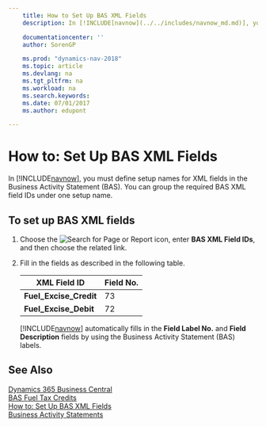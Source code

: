 ```yaml
---
    title: How to Set Up BAS XML Fields
    description: In [!INCLUDE[navnow](../../includes/navnow_md.md)], you must define setup names for XML fields in the Business Activity Statement (BAS). You can group the required BAS XML field IDs under one setup name.

    documentationcenter: ''
    author: SorenGP

    ms.prod: "dynamics-nav-2018"
    ms.topic: article
    ms.devlang: na
    ms.tgt_pltfrm: na
    ms.workload: na
    ms.search.keywords:
    ms.date: 07/01/2017
    ms.author: edupont

---
```

# How to: Set Up BAS XML Fields
In [!INCLUDE[navnow](../../includes/navnow_md.md)], you must define setup names for XML fields in the Business Activity Statement (BAS). You can group the required BAS XML field IDs under one setup name.  

## To set up BAS XML fields  

1.  Choose the ![Search for Page or Report](../../media/ui-search/search_small.png "Search for Page or Report icon") icon, enter **BAS XML Field IDs**, and then choose the related link.  
2.  Fill in the fields as described in the following table.  

    |**XML Field ID**|**Field No.**|  
    |----------------------|-------------------|  
    |**Fuel_Excise_Credit**|73|  
    |**Fuel_Excise_Debit**|72|  

     [!INCLUDE[navnow](../../includes/navnow_md.md)] automatically fills in the **Field Label No.** and **Field Description** fields by using the Business Activity Statement (BAS) labels.  

## See Also
[Dynamics 365 Business Central](https://docs.microsoft.com/dynamics365/business-central/)  
[BAS Fuel Tax Credits](bas-fuel-tax-credits.md)   
 [How to: Set Up BAS XML Fields]()   
 [Business Activity Statements](business-activity-statements.md)
